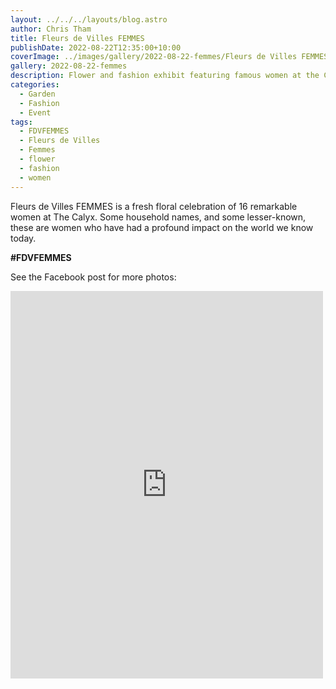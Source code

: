 ```yaml
---
layout: ../../../layouts/blog.astro
author: Chris Tham
title: Fleurs de Villes FEMMES
publishDate: 2022-08-22T12:35:00+10:00
coverImage: ../images/gallery/2022-08-22-femmes/Fleurs de Villes FEMMES (3).jpeg
gallery: 2022-08-22-femmes
description: Flower and fashion exhibit featuring famous women at the Calyx
categories:
  - Garden
  - Fashion
  - Event
tags:
  - FDVFEMMES
  - Fleurs de Villes
  - Femmes
  - flower
  - fashion
  - women
---
```


Fleurs de Villes FEMMES is a fresh floral celebration of 16 remarkable women at The Calyx. Some household names, and some lesser-known, these are women who have had a profound impact on the world we know today.

**#FDVFEMMES**

See the Facebook post for more photos:

<iframe src="https://www.facebook.com/plugins/post.php?href=https%3A%2F%2Fwww.facebook.com%2Fchris1.tham%2Fposts%2Fpfbid02rHhXUhiweKYrCzrpa2XaANsB1yqGt2Baq1GhRJ1JkBCHevRM9DmxdXgmoE6tf21sl&show_text=true&width=500" width="500" height="620" style="border:none;overflow:hidden" scrolling="no" frameborder="0" allowfullscreen="true" allow="autoplay; clipboard-write; encrypted-media; picture-in-picture; web-share"></iframe>
